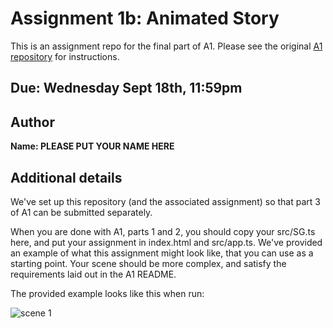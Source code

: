 # Assignment 1b: Animated Story

This is an assignment repo for the final part of A1.  Please see the original [A1 repository](https://github.com/cs3451/f19-a1) for instructions.

## Due: Wednesday Sept 18th, 11:59pm

## Author

**Name:  PLEASE PUT YOUR NAME HERE**

## Additional details

We've set up this repository (and the associated assignment) so that part 3 of A1 can be submitted separately.

When you are done with A1, parts 1 and 2, you should copy your src/SG.ts here, and put your assignment in index.html and src/app.ts.  We've provided an example of what this assignment might look like, that you can use as a starting point.  Your scene should be more complex, and satisfy the requirements laid out in the A1 README.

The provided example looks like this when run:

![scene 1](img/a1b.gif)
